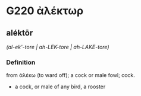 # G220 ἀλέκτωρ

## aléktōr

_(al-ek'-tore | ah-LEK-tore | ah-LAKE-tore)_

### Definition

from ἀλέκω (to ward off); a cock or male fowl; cock.

- a cock, or male of any bird, a rooster

